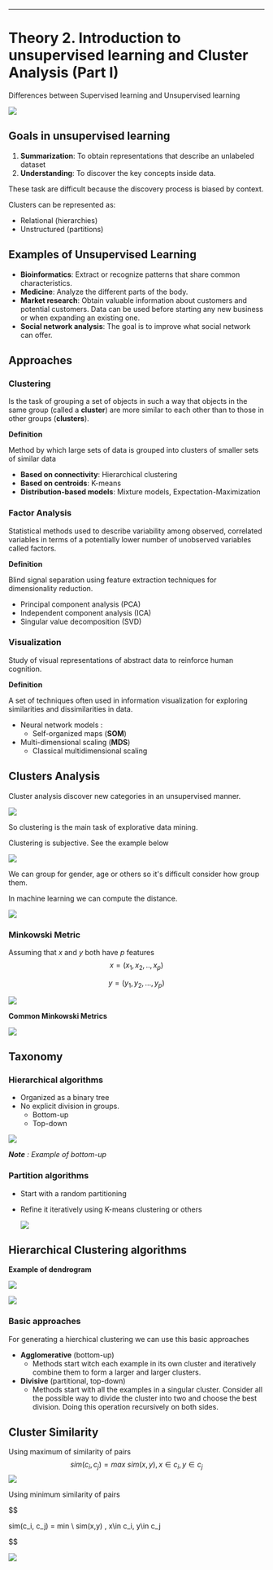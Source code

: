 ****

# Theory 2. Introduction to unsupervised learning and Cluster Analysis (Part I) 

Differences between Supervised learning and Unsupervised learning

![](img/w2/un_sup_learning.JPG)

## Goals in unsupervised learning

1. **Summarization**: To obtain representations that describe an unlabeled dataset
2. **Understanding**: To discover the key concepts inside data.

These task are difficult because the discovery process is biased by context.

Clusters can be represented as: 

* Relational (hierarchies)
* Unstructured (partitions)

## Examples of Unsupervised Learning

* **Bioinformatics**: Extract or recognize patterns that share common characteristics.
* **Medicine**: Analyze the different parts of the body.
* **Market research**: Obtain valuable information about customers and potential customers. Data can be used before starting any new business or when expanding an existing one.
* **Social network analysis**: The goal is to improve what social network can offer.

## Approaches

### Clustering

Is the task of grouping a set of objects in such a way that objects in the same group (called a **cluster**) are more similar to each other than to those in other groups (**clusters**).

**Definition**

Method by which large sets of data is grouped into clusters of smaller sets of similar data

* **Based on connectivity**: Hierarchical clustering
* **Based on centroids**: K-means
* **Distribution-based models**: Mixture models, Expectation-Maximization

### Factor Analysis

Statistical methods used to describe variability among observed, correlated variables in terms of a potentially lower number of unobserved variables called factors. 

**Definition**

Blind signal separation using feature extraction techniques for dimensionality reduction.

* Principal component analysis (PCA)
* Independent component analysis (ICA)
* Singular value decomposition (SVD)

### Visualization

Study of visual representations of abstract data to reinforce human cognition.

**Definition**

A set of techniques often used in information visualization for exploring similarities and dissimilarities in data.

* Neural network models :
  * Self-organized maps (**SOM**)
* Multi-dimensional scaling (**MDS**)
  * Classical multidimensional scaling

## Clusters Analysis

Cluster analysis discover new categories in an unsupervised manner.

![](img/w2/cluster_analysis.JPG)

So clustering is the main task of explorative data mining.

Clustering is subjective. See the example below

![](img/w2/exemple_group_clustering.JPG)

We can group for gender, age or others so it's difficult consider how group them. 

In machine learning we can compute the distance. 

![](img/w2/types_distances.JPG)

### Minkowski Metric

Assuming that *x* and *y* both have *p* features
$$
x = (x_1, x_2, .., x_p)
$$

$$
y = (y_1, y_2, ..., y_p)
$$

![](img/w2/minkowski_metric.JPG)

**Common Minkowski Metrics**

![](img/w2/common_minkowski_metrics.JPG)

## Taxonomy

### Hierarchical algorithms

* Organized as a binary tree
* No explicit division in groups. 
  * Bottom-up
  * Top-down

![](img/w2/bottom-up.JPG)

***Note** : Example of bottom-up*

### Partition algorithms

* Start with a random partitioning

* Refine it iteratively using K-means clustering or others

  ![](img/w2/partitioning.JPG)

## Hierarchical Clustering algorithms

**Example of dendrogram**

![](img/w2/dendrogram.JPG)

![](img/w2/dendrogram2.JPG)

### Basic approaches 

For generating a hierchical clustering we can use this basic approaches

* **Agglomerative** (bottom-up)
  * Methods start witch each example in its own cluster and iteratively combine them to form a larger and larger clusters.
* **Divisive** (partitional, top-down)
  * Methods start with all the examples in a singular cluster. Consider all the possible way to divide the cluster into two and choose the best division. Doing this operation recursively on both sides.

## Cluster Similarity

Using maximum of similarity of pairs
$$
sim(c_i, c_j) = max \ sim(x,y) , x\in c_i, y\in c_j
$$
![](img/w2/max_sim_pairs.JPG)

Using minimum similarity of pairs

$$

sim(c_i, c_j) = min \ sim(x,y) , x\in c_i, y\in c_j

$$

![](img/w2/min_sim_pairs.JPG)
